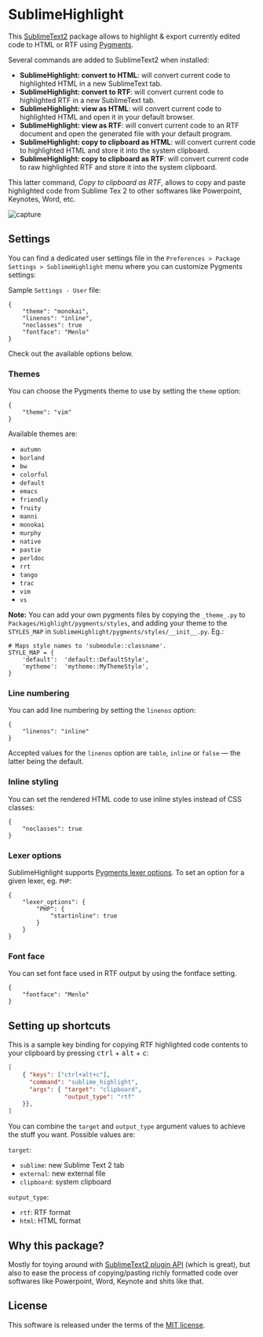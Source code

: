 SublimeHighlight
================

This [SublimeText2](http://www.sublimetext.com/2) package allows to highlight &
export currently edited code to HTML or RTF using [Pygments](http://pygments.org/).

Several commands are added to SublimeText2 when installed:

- **SublimeHighlight: convert to HTML**: will convert current code to
  highlighted HTML in a new SublimeText tab.
- **SublimeHighlight: convert to RTF**: will convert current code to
  highlighted RTF in a new SublimeText tab.
- **SublimeHighlight: view as HTML**: will convert current code to highlighted
  HTML and open it in your default browser.
- **SublimeHighlight: view as RTF**: will convert current code to an RTF
  document and open the generated file with your default program.
- **SublimeHighlight: copy to clipboard as HTML**: will convert current code to
  highlighted HTML and store it into the system clipboard.
- **SublimeHighlight: copy to clipboard as RTF**: will convert current code to
  raw highlighted RTF and store it into the system clipboard.

This latter command, *Copy to clipboard as RTF*, allows to copy and paste highlighted
code from Sublime Tex 2 to other softwares like Powerpoint, Keynotes, Word, etc.

![capture](http://f.cl.ly/items/0p0w3w3y2V3P2v1H0q1a/SublimeHighlight.png)

Settings
--------

You can find a dedicated user settings file in the `Preferences > Package
Settings > SublimeHighlight` menu where you can customize Pygments settings:

Sample `Settings - User` file:

    {
        "theme": "monokai",
        "linenos": "inline",
        "noclasses": true
        "fontface": "Menlo"
    }

Check out the available options below.

### Themes

You can choose the Pygments theme to use by setting the `theme` option:

    {
        "theme": "vim"
    }

Available themes are:

- `autumn`
- `borland`
- `bw`
- `colorful`
- `default`
- `emacs`
- `friendly`
- `fruity`
- `manni`
- `monokai`
- `murphy`
- `native`
- `pastie`
- `perldoc`
- `rrt`
- `tango`
- `trac`
- `vim`
- `vs`

**Note:** You can add your own pygments files by copying the `_theme_.py` to `Packages/Highlight/pygments/styles`, and adding your theme to the `STYLES_MAP` in `SublimeHighlight/pygments/styles/__init__.py`.  Eg.:

    # Maps style names to 'submodule::classname'.
    STYLE_MAP = {
        'default':  'default::DefaultStyle',
        'mytheme':  'mytheme::MyThemeStyle',
    }

### Line numbering

You can add line numbering by setting the `linenos` option:

    {
        "linenos": "inline"
    }

Accepted values for the `linenos` option are `table`, `inline` or `false` — the latter being the default.

### Inline styling

You can set the rendered HTML code to use inline styles instead of CSS classes:

    {
        "noclasses": true
    }

### Lexer options

SublimeHighlight supports [Pygments lexer options](http://pygments.org/docs/lexers/). To set an option for a given lexer, eg. `PHP`:

    {
        "lexer_options": {
            "PHP": {
                "startinline": true
            }
        }
    }

### Font face

You can set font face used in RTF output by using the fontface setting.

    {
        "fontface": "Menlo"
    }

Setting up shortcuts
--------------------

This is a sample key binding for copying RTF highlighted code contents to your clipboard by pressing <kbd>ctrl</kbd> + <kbd>alt</kbd> + <kbd>c</kbd>:

```json
[
    { "keys": ["ctrl+alt+c"],
      "command": "sublime_highlight",
      "args": { "target": "clipboard",
                "output_type": "rtf"
    }},
]
```

You can combine the `target` and `output_type` argument values to achieve the stuff you want. Possible values are:

`target`:

- `sublime`: new Sublime Text 2 tab
- `external`: new external file
- `clipboard`: system clipboard

`output_type`:

- `rtf`: RTF format
- `html`: HTML format


Why this package?
-----------------

Mostly for toying around with [SublimeText2 plugin API](http://www.sublimetext.com/docs/2/api_reference.html)
(which is great), but also to ease the process of copying/pasting richly
formatted code over softwares like Powerpoint, Word, Keynote and shits like
that.

License
-------

This software is released under the terms of the [MIT license](http://en.wikipedia.org/wiki/MIT_License).
